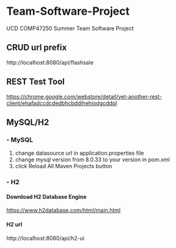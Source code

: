 # Team-Software-Project
UCD COMP47250 Summer Team Software Project

## CRUD url prefix

http://localhost:8080/api/flashsale

## REST Test Tool

https://chrome.google.com/webstore/detail/yet-another-rest-client/ehafadccdcdedbhcbddihehiodgcddpl

## MySQL/H2

### - MySQL

1. change datasource url in application.properties file
2. change mysql version from 8.0.33 to your version in pom.xml
3. click Reload All Maven Projects button

### - H2

#### Download H2 Database Engine

https://www.h2database.com/html/main.html

#### H2 url

http://localhost:8080/api/h2-ui

